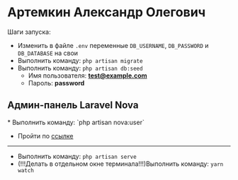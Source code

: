 <h1>Артемкин Александр Олегович</h1>

Шаги запуска:
* Изменить в файле `.env` переменные `DB_USERNAME`, `DB_PASSWORD` и `DB_DATABASE` на свои
* Выполнить команду: `php artisan migrate`
* Выполнить команду: `php artisan db:seed`
    * Имя пользователя: **test@example.com**
    * Пароль: **password**
<h2>Админ-панель Laravel Nova</h2>
* Выполнить команду: `php artisan nova:user`

* Пройти по <a href="http://127.0.0.1:8000/nova">ссылке</a><br>


---
* Выполнить команду: `php artisan serve`
* (!!!Делать в отдельном окне терминала!!!)Выполнить команду: `yarn watch`
